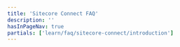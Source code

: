 ```yaml
---
title: 'Sitecore Connect FAQ'
description: ''
hasInPageNav: true
partials: ['learn/faq/sitecore-connect/introduction']
---
```

